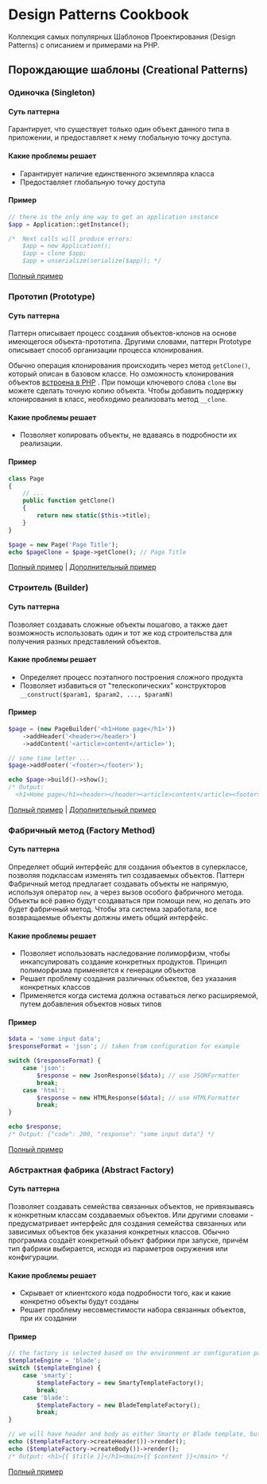 # Design Patterns Cookbook
Коллекция самых популярных Шаблонов Проектирования (Design Patterns) с описанием и примерами на PHP.


## Порождающие шаблоны (Creational Patterns)

### Одиночка (Singleton)
#### Суть паттерна
Гарантирует, что существует только один объект данного типа в приложении, и предоставляет к нему глобальную точку доступа.

#### Какие проблемы решает
* Гарантирует наличие единственного экземпляра класса
* Предоставляет глобальную точку доступа

#### Пример
```php
// there is the only one way to get an application instance
$app = Application::getInstance();

/*  Next calls will produce errors:
    $app = new Application();
    $app = clone $app;
    $app = unserialize(serialize($app)); */
```
[Полный пример](Creational/Singleton.php)


### Прототип (Prototype)
#### Суть паттерна
Паттерн описывает процесс создания объектов-клонов на основе имеющегося объекта-прототипа. Другими словами, паттерн Prototype описывает способ организации процесса клонирования.

Обычно операция клонирования происходить через метод `getClone()`, который описан в базовом классе. Но озможность клонирования объектов [встроена в PHP](http://php.net/manual/ru/language.oop5.cloning.php) . При помощи ключевого слова `clone` вы можете сделать точную копию объекта. Чтобы добавить поддержку клонирования в класс, необходимо реализовать метод `__clone`.

#### Какие проблемы решает
* Позволяет копировать объекты, не вдаваясь в подробности их реализации.

#### Пример
```php
class Page
{
    // ...
    public function getClone()
    {
        return new static($this->title);
    }
}

$page = new Page('Page Title');
echo $pageClone = $page->getClone(); // Page Title
```
[Полный пример](Creational/Singleton.php) | [Дополнительный пример](Creational/PrototypeExt.php)


### Строитель (Builder)
#### Суть паттерна
Позволяет создавать сложные объекты пошагово, а также дает возможность использовать один и тот же код строительства для получения разных представлений объектов.

#### Какие проблемы решает
* Определяет процесс поэтапного построения сложного продукта
* Позволяет избавиться от "телескопических" конструкторов `__construct($param1, $param2, ..., $paramN)`

#### Пример
```php
$page = (new PageBuilder('<h1>Home page</h1>'))
    ->addHeader('<header></header>')
    ->addContent('<article>content</article>');

// some time letter ...
$page->addFooter('<footer></footer>');

echo $page->build()->show();
/* Output:
  <h1>Home page</h1><header></header><article>content</article><footer></footer> */
```
[Полный пример](Creational/Singleton.php) | [Дополнительный пример](Creational/PrototypeExt.php)


### Фабричный метод (Factory Method)
#### Суть паттерна
Определяет общий интерфейс для создания объектов в суперклассе, позволяя подклассам изменять тип создаваемых объектов. 
Паттерн Фабричный метод предлагает создавать объекты не напрямую, используя оператор `new`, а через вызов особого фабричного метода. Объекты всё равно будут создаваться при помощи new, но делать это будет фабричный метод. Чтобы эта система заработала, все возвращаемые объекты должны иметь общий интерфейс. 

#### Какие проблемы решает
* Позволяет использовать наследование полиморфизм, чтобы инкапсулировать создание конкретных продуктов. Принцип полиморфизма применяется к генерации объектов
* Решает проблему создания различных объектов, без указания конкретных классов
* Применяется когда система должна оставаться легко расширяемой, путем добавления объектов новых типов

#### Пример
```php
$data = 'some input data';
$responseFormat = 'json'; // taken from configuration for example

switch ($responseFormat) {
    case 'json':
        $response = new JsonResponse($data); // use JSONFormatter
        break;
    case 'html':
        $response = new HTMLResponse($data); // use HTMLFormatter
        break;
}

echo $response;
/* Output: {"code": 200, "response": "some input data"} */
```
[Полный пример](Creational/FactoryMethod.php)


### Абстрактная фабрика (Abstract Factory)
#### Суть паттерна
Позволяет создавать семейства связанных объектов, не привязываясь к конкретным классам создаваемых объектов. Или другими словами - предусматривает интерфейс для создания семейства связанных или зависимых объектов бек указания конкретных классов.
Обычно программа создаёт конкретный объект фабрики при запуске, причём тип фабрики выбирается, исходя из параметров окружения или конфигурации.

#### Какие проблемы решает
* Скрывает от клиентского кода подробности того, как и какие конкретно объекты будут созданы
* Решает проблему несовместимости набора связанных объектов, при их создании

#### Пример
```php
// the factory is selected based on the environment or configuration parameters
$templateEngine = 'blade';
switch ($templateEngine) {
    case 'smarty':
        $templateFactory = new SmartyTemplateFactory();
        break;
    case 'blade':
        $templateFactory = new BladeTemplateFactory();
        break;
}

// we will have header and body as either Smarty or Blade template, but never mixed
echo ($templateFactory->createHeader())->render();
echo ($templateFactory->createBody())->render();
/* Output: <h1>{{ $title }}</h1><main>{{ $content }}</main> */
```
[Полный пример](Creational/AbstractFactory.php) 

